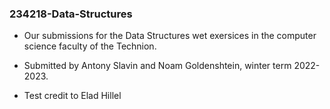 ### 234218-Data-Structures

- Our submissions for the Data Structures wet exersices in the computer science faculty of the Technion.

- Submitted by Antony Slavin and Noam Goldenshtein, winter term 2022-2023.

- Test credit to Elad Hillel